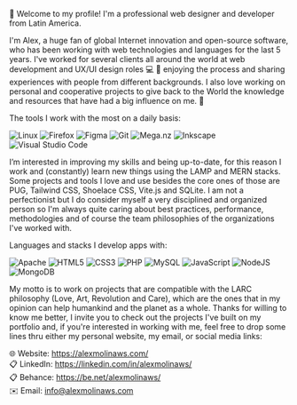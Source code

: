 :wave: Welcome to my profile! I'm a professional web designer and developer from Latin America.

I'm Alex, a huge fan of global Internet innovation and open-source software, who has been working with web technologies and languages for the last 5 years. I've worked for several clients all around the world at web development and UX/UI design roles :computer: :triangular_ruler: enjoying the process and sharing experiences with people from different backgrounds. I also love working on personal and cooperative projects to give back to the World the knowledge and resources that have had a big influence on me. :muscle:

The tools I work with the most on a daily basis:  

![Linux](https://img.shields.io/badge/Linux-FCC624?style=for-the-badge&logo=linux&logoColor=black) ![Firefox](https://img.shields.io/badge/Firefox-FF7139?style=for-the-badge&logo=Firefox-Browser&logoColor=white) ![Figma](https://img.shields.io/badge/figma-%23F24E1E.svg?style=for-the-badge&logo=figma&logoColor=white) ![Git](https://img.shields.io/badge/git-%23F05033.svg?style=for-the-badge&logo=git&logoColor=white) ![Mega.nz](https://img.shields.io/badge/Mega-%23D90007.svg?style=for-the-badge&logo=Mega&logoColor=white) ![Inkscape](https://img.shields.io/badge/Inkscape-e0e0e0?style=for-the-badge&logo=inkscape&logoColor=080A13) ![Visual Studio Code](https://img.shields.io/badge/Visual%20Studio%20Code-0078d7.svg?style=for-the-badge&logo=visual-studio-code&logoColor=white)  

I’m interested in improving my skills and being up-to-date, for this reason I work and (constantly) learn new things using the LAMP and MERN stacks. Some projects and tools I love and use besides the core ones of those are PUG, Tailwind CSS, Shoelace CSS, Vite.js and SQLite. I am not a perfectionist but I do consider myself a very disciplined and organized person so I'm always quite caring about best practices, performance, methodologies and of course the team philosophies of the organizations I've worked with.

Languages and stacks I develop apps with:  

![Apache](https://img.shields.io/badge/apache-%23D42029.svg?style=for-the-badge&logo=apache&logoColor=white) ![HTML5](https://img.shields.io/badge/html5-%23E34F26.svg?style=for-the-badge&logo=html5&logoColor=white) ![CSS3](https://img.shields.io/badge/css3-%231572B6.svg?style=for-the-badge&logo=css3&logoColor=white) ![PHP](https://img.shields.io/badge/php-%23777BB4.svg?style=for-the-badge&logo=php&logoColor=white) ![MySQL](https://img.shields.io/badge/mysql-4479A1.svg?style=for-the-badge&logo=mysql&logoColor=white) ![JavaScript](https://img.shields.io/badge/javascript-%23323330.svg?style=for-the-badge&logo=javascript&logoColor=%23F7DF1E) ![NodeJS](https://img.shields.io/badge/node.js-6DA55F?style=for-the-badge&logo=node.js&logoColor=white) ![MongoDB](https://img.shields.io/badge/MongoDB-%234ea94b.svg?style=for-the-badge&logo=mongodb&logoColor=white)  

My motto is to work on projects that are compatible with the LARC philosophy (Love, Art, Revolution and Care), which are the ones that in my opinion can help humankind and the planet as a whole. Thanks for willing to know me better, I invite you to check out the projects I've built on my portfolio and, if you're interested in working with me, feel free to drop some lines thru either my personal website, my email, or social media links:

:globe_with_meridians: Website: https://alexmolinaws.com/  
:clipboard: LinkedIn: https://linkedin.com/in/alexmolinaws/  
:clipboard: Behance: https://be.net/alexmolinaws/  
:envelope: Email: info@alexmolinaws.com
